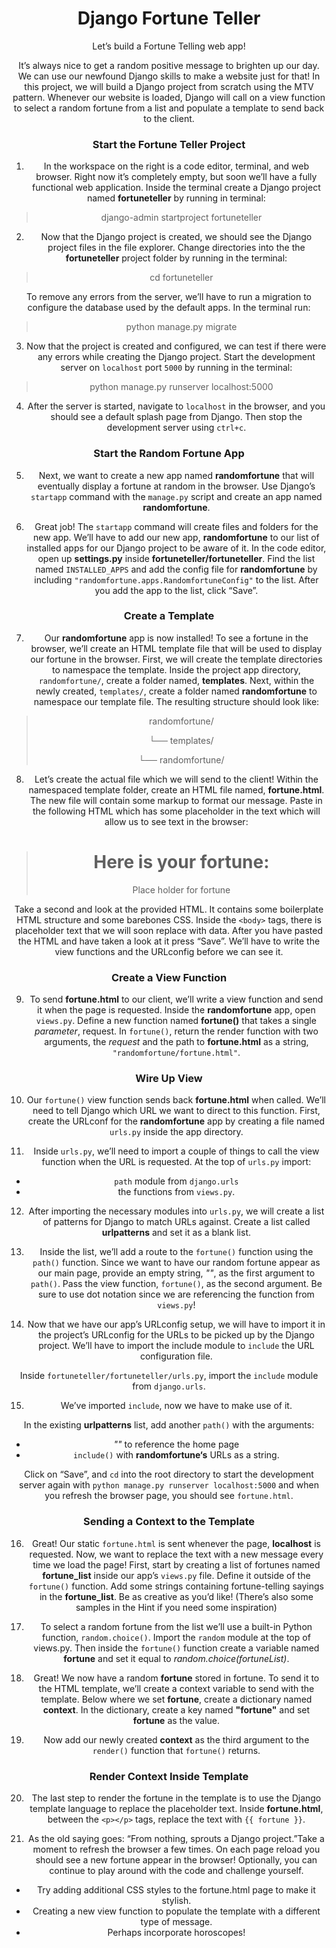# Django Fortune Teller
Let’s build a Fortune Telling web app!

It’s always nice to get a random positive message to brighten up our day. We can use our newfound Django skills to make a website just for that! In this project, we will build a Django project from scratch using the MTV pattern. Whenever our website is loaded, Django will call on a view function to select a random fortune from a list and populate a template to send back to the client.

### Start the Fortune Teller Project

1. In the workspace on the right is a code editor, terminal, and web browser. Right now it’s completely empty, but soon we’ll have a fully functional web application.
Inside the terminal create a Django project named **fortuneteller** by running in terminal:
> django-admin startproject fortuneteller

2. Now that the Django project is created, we should see the Django project files in the file explorer.
Change directories into the the **fortuneteller** project folder by running in the terminal:

> cd fortuneteller

To remove any errors from the server, we’ll have to run a migration to configure the database used by the default apps. In the terminal run:

> python manage.py migrate

3. Now that the project is created and configured, we can test if there were any errors while creating the Django project.
Start the development server on `localhost` port `5000` by running in the terminal:

> python manage.py runserver localhost:5000

4. After the server is started, navigate to `localhost` in the browser, and you should see a default splash page from Django. Then stop the development server using `ctrl+c`.

### Start the Random Fortune App
5. Next, we want to create a new app named **randomfortune** that will eventually display a fortune at random in the browser.
Use Django’s `startapp` command with the `manage.py` script and create an app named **randomfortune**.

6. Great job! The `startapp` command will create files and folders for the new app. We’ll have to add our new app, **randomfortune** to our list of installed apps for our Django project to be aware of it.
In the code editor, open up **settings.py** inside **fortuneteller/fortuneteller**. Find the list named `INSTALLED_APPS` and add the config file for **randomfortune** by including `"randomfortune.apps.RandomfortuneConfig"` to the list.
After you add the app to the list, click “Save”.

### Create a Template
7. Our **randomfortune** app is now installed! To see a fortune in the browser, we’ll create an HTML template file that will be used to display our fortune in the browser. First, we will create the template directories to namespace the template.
Inside the project app directory, `randomfortune/`, create a folder named, **templates**. Next, within the newly created, `templates/`, create a folder named **randomfortune** to namespace our template file.
The resulting structure should look like:
>randomfortune/
>
>└── templates/
>
>    └── randomfortune/

8. Let’s create the actual file which we will send to the client!
Within the namespaced template folder, create an HTML file named, **fortune.html**. The new file will contain some markup to format our message. Paste in the following HTML which has some placeholder in the text which will allow us to see text in the browser:

><!DOCTYPE html>
><html lang="en">
><head>
> <title>Django Fortune Teller</title>
> <style>
>   body {
>     text-align: center;
>   }
> </style>
></head>
><body>
>
> <h1>Here is your fortune:</h1>
>
> <p>Place holder for fortune</p>
>
></body>
></html>


Take a second and look at the provided HTML. It contains some boilerplate HTML structure and some barebones CSS. Inside the `<body>` tags, there is placeholder text that we will soon replace with data.
After you have pasted the HTML and have taken a look at it press “Save”. We’ll have to write the view functions and the URLconfig before we can see it.

### Create a View Function
9. To send **fortune.html** to our client, we’ll write a view function and send it when the page is requested.
Inside the **randomfortune** app, open `views.py`. Define a new function named **fortune()** that takes a single _parameter_, request. In `fortune()`, return the render function with two arguments, the _request_ and the path to **fortune.html** as a string, `"randomfortune/fortune.html"`.

### Wire Up View
10. Our `fortune()` view function sends back **fortune.html** when called. We’ll need to tell Django which URL we want to direct to this function.
First, create the URLconf for the **randomfortune** app by creating a file named `urls.py` inside the app directory.

11. Inside `urls.py`, we’ll need to import a couple of things to call the view function when the URL is requested.
At the top of `urls.py` import:
* `path` module from `django.urls`
* the functions from `views.py`.

12. After importing the necessary modules into `urls.py`, we will create a list of patterns for Django to match URLs against. Create a list called **urlpatterns** and set it as a blank list.

13. Inside the list, we’ll add a route to the `fortune()` function using the `path()` function.
Since we want to have our random fortune appear as our main page, provide an empty string, _""_, as the first argument to `path()`. Pass the view function, `fortune()`, as the second argument. Be sure to use dot notation since we are referencing the function from `views.py`!

14. Now that we have our app’s URLconfig setup, we will have to import it in the project’s URLconfig for the URLs to be picked up by the Django project. We’ll have to import the include module to `include` the URL configuration file.

Inside `fortuneteller/fortuneteller/urls.py`, import the `include` module from `django.urls`.

15. We’ve imported `include`, now we have to make use of it.

In the existing **urlpatterns** list, add another `path()` with the arguments:
* _""_ to reference the home page
* `include()` with **randomfortune‘s** URLs as a string.

Click on “Save”, and `cd` into the root directory to start the development server again with `python manage.py runserver localhost:5000` and when you refresh the browser page, you should see `fortune.html`.

### Sending a Context to the Template
16. Great! Our static `fortune.html` is sent whenever the page, **localhost** is requested. Now, we want to replace the text with a new message every time we load the page!
First, start by creating a list of fortunes named **fortune_list** inside our app’s `views.py` file. Define it outside of the `fortune()` function.
Add some strings containing fortune-telling sayings in the **fortune_list**. Be as creative as you’d like! (There’s also some samples in the Hint if you need some inspiration)

17. To select a random fortune from the list we’ll use a built-in Python function, `random.choice()`.
Import the `random` module at the top of views.py. Then inside the `fortune()` function create a variable named **fortune** and set it equal to _random.choice(fortuneList)_.

18. Great! We now have a random **fortune** stored in fortune. To send it to the HTML template, we’ll create a context variable to send with the template.
Below where we set **fortune**, create a dictionary named **context**. In the dictionary, create a key named **"fortune"** and set **fortune** as the value.

19. Now add our newly created **context** as the third argument to the `render()` function that `fortune()` returns.

### Render Context Inside Template
20. The last step to render the fortune in the template is to use the Django template language to replace the placeholder text. Inside **fortune.html**, between the `<p></p>` tags, replace the text with `{{ fortune }}`.

21. As the old saying goes: “From nothing, sprouts a Django project.”Take a moment to refresh the browser a few times. On each page reload you should see a new fortune appear in the browser!
Optionally, you can continue to play around with the code and challenge yourself.
* Try adding additional CSS styles to the fortune.html page to make it stylish.
* Creating a new view function to populate the template with a different type of message.
* Perhaps incorporate horoscopes!
